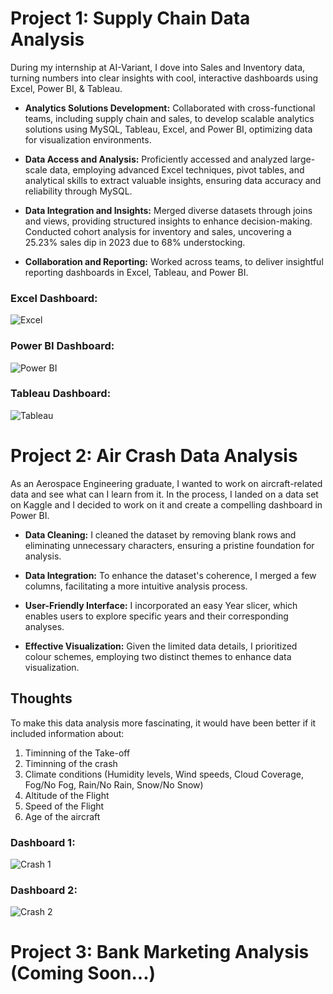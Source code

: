 # Project 1: Supply Chain Data Analysis

During my internship at AI-Variant, I dove into Sales and Inventory data, turning numbers into clear insights with cool, interactive dashboards using Excel, Power BI, & Tableau.

* **Analytics Solutions Development:** Collaborated with cross-functional teams, including supply chain and
sales, to develop scalable analytics solutions using MySQL, Tableau, Excel, and Power BI, optimizing data for
visualization environments.

* **Data Access and Analysis:** Proficiently accessed and analyzed large-scale data, employing advanced Excel
techniques, pivot tables, and analytical skills to extract valuable insights, ensuring data accuracy and
reliability through MySQL.

* **Data Integration and Insights:** Merged diverse datasets through joins and views, providing structured
insights to enhance decision-making. Conducted cohort analysis for inventory and sales, uncovering a 25.23%
sales dip in 2023 due to 68% understocking.

* **Collaboration and Reporting:** Worked across teams, to deliver insightful reporting dashboards in Excel,
Tableau, and Power BI.


###  Excel Dashboard:
![Excel](https://github.com/Noel-Veron/Noels-Protfolio/assets/145271494/38925ff1-5137-480b-a124-621dd8ddfd2a)

### Power BI Dashboard:
![Power BI](https://github.com/Noel-Veron/Noels-Protfolio/assets/145271494/dec28f3f-b31e-432c-bc1f-f2e2f0086703)

### Tableau Dashboard:
![Tableau](https://github.com/Noel-Veron/Noels-Protfolio/assets/145271494/517b3afe-7b0b-4232-b419-c6b1538fa3ea)

# Project 2: Air Crash Data Analysis

As an Aerospace Engineering graduate, I wanted to work on aircraft-related data and see what can I learn from it. In the process, I landed on a data set on Kaggle and I decided to work on it and create a compelling dashboard in Power BI.

* **Data Cleaning:** I cleaned the dataset by removing blank rows and eliminating unnecessary characters, ensuring a pristine foundation for analysis.
  
* **Data Integration:** To enhance the dataset's coherence, I merged a few columns, facilitating a more intuitive analysis process.
  
* **User-Friendly Interface:** I incorporated an easy Year slicer, which enables users to explore specific years and their corresponding analyses.
  
* **Effective Visualization:** Given the limited data details, I prioritized colour schemes, employing two distinct themes to enhance data visualization.
  
## Thoughts

To make this data analysis more fascinating, it would have been better if it included information about:
1. Timinning of the Take-off
2. Timinning of the crash
3. Climate conditions (Humidity levels, Wind speeds, Cloud Coverage, Fog/No Fog, Rain/No Rain, Snow/No Snow)
5. Altitude of the Flight
6. Speed of the Flight
7. Age of the aircraft

### Dashboard 1:
![Crash 1](https://github.com/Noel-Veron/Noels-Protfolio/assets/145271494/a38dd8c0-34b9-4a1f-9003-7a9d3fd01b32)

### Dashboard 2:
![Crash 2](https://github.com/Noel-Veron/Noels-Protfolio/assets/145271494/87d139b0-bf36-4fe0-bbf2-002029886976)

 
# Project 3: Bank Marketing Analysis (Coming Soon...)




